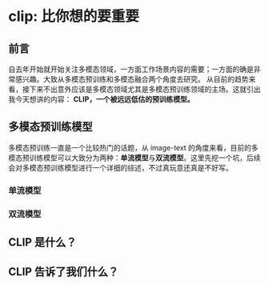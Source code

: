 # clip: 比你想的要重要

## 前言

自去年开始就开始关注多模态领域，一方面工作场景内容的需要；一方面的确是非常感兴趣。大致从多模态预训练和多模态融合两个角度去研究。 从目前的趋势来看，接下来不出意外应该是多模态领域尤其是多模态预训练领域的主场。这就引出我今天想讲的内容： **CLIP，一个被远远低估的预训练模型。**

## 多模态预训练模型

多模态预训练一直是一个比较热门的话题，从 image-text 的角度来看，目前的多模态预训练模型可以大致分为两种：**单流模型**与**双流模型**。这里先挖一个坑，后续会对多模态预训练模型进行一个详细的综述，不过真玩意还真是不好写。

### 单流模型





### 双流模型







## CLIP 是什么？





## CLIP 告诉了我们什么？



